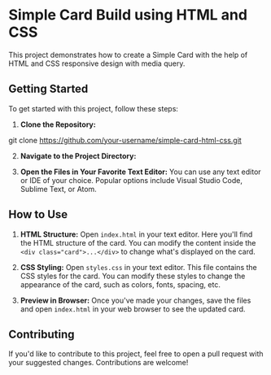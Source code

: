 # Simple Card Build using HTML and CSS

This project demonstrates how to create a Simple Card with the help of HTML and CSS responsive design with media query. 

## Getting Started

To get started with this project, follow these steps:

1. **Clone the Repository:**

git clone https://github.com/your-username/simple-card-html-css.git

2. **Navigate to the Project Directory:**

3. **Open the Files in Your Favorite Text Editor:**
You can use any text editor or IDE of your choice. Popular options include Visual Studio Code, Sublime Text, or Atom.

## How to Use

1. **HTML Structure:**
Open `index.html` in your text editor. Here you'll find the HTML structure of the card. You can modify the content inside the `<div class="card">...</div>` to change what's displayed on the card.

2. **CSS Styling:**
Open `styles.css` in your text editor. This file contains the CSS styles for the card. You can modify these styles to change the appearance of the card, such as colors, fonts, spacing, etc.

3. **Preview in Browser:**
Once you've made your changes, save the files and open `index.html` in your web browser to see the updated card.

## Contributing
If you'd like to contribute to this project, feel free to open a pull request with your suggested changes. Contributions are welcome!
